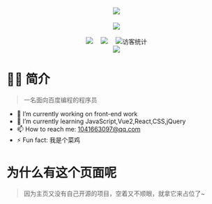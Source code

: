 
<!-- 动态打字效果 -->
<h1 align="center">
  <a href="https://rm-rf.fun/">
    <img src="https://upyun.rm-rf.fun/github/images/typing.svg">
  </a>
</h1>

<!-- 码代码图 -->
<div align="center">
  <img src="https://cdn.staticaly.com/gh/GoBelieveBaoZzz/cdn@main/images/home/coding.gif">
</div>

<br>

<div align="center">
  <!-- 个人资料徽标 -->
  <a href="https://rm-rf.fun/"><img src="https://img.shields.io/badge/website-主页-brightgreen" target="_blank"></a>&emsp;
  <a href="https://blog.rm-rf.fun/"><img src="https://img.shields.io/badge/blog-博客-blue" target="_blank"></a>&emsp;
  <!-- 访客数统计徽标 -->
  <img src="https://visitor-badge.glitch.me/badge?page_id=qq1041663097" alt="访客统计" />
</div>

<!-- 贪吃蛇代码贡献图 -->
<div align="center"><img src="https://cdn.staticaly.com/gh/GoBelieveBaoZzz/cdn@main/images/home/tanchishe.svg" /></div>

<!-- 简介 -->

# 🙋‍♂️ 简介



> 一名面向百度编程的程序员

- 🔭 I’m currently working on front-end work
- 🌱 I’m currently learning JavaScript,Vue2,React,CSS,jQuery
- 📫 How to reach me: 1041663097@qq.com
- ⚡ Fun fact: 我是个菜鸡

# 为什么有这个页面呢

> 因为主页又没有自己开源的项目，空着又不顺眼，就拿它来占位了~
